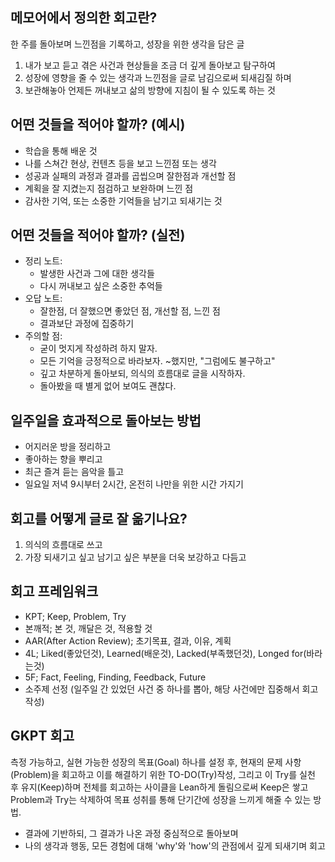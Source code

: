 ## 메모어에서 정의한 회고란?

한 주를 돌아보며 느낀점을 기록하고, 성장을 위한 생각을 담은 글
1. 내가 보고 듣고 겪은 사건과 현상들을 조금 더 깊게 돌아보고 탐구하여
2. 성장에 영향을 줄 수 있는 생각과 느낀점을 글로 남김으로써 되새김질 하며
3. 보관해놓아 언제든 꺼내보고 삶의 방향에 지침이 될 수 있도록 하는 것

## 어떤 것들을 적어야 할까? (예시)

- 학습을 통해 배운 것
- 나를 스쳐간 현상, 컨텐츠 등을 보고 느낀점 또는 생각
- 성공과 실패의 과정과 결과를 곱씹으며 잘한점과 개선할 점
- 계획을 잘 지켰는지 점검하고 보완하며 느낀 점
- 감사한 기억, 또는 소중한 기억들을 남기고 되새기는 것

## 어떤 것들을 적어야 할까? (실전)

- 정리 노트:
    - 발생한 사건과 그에 대한 생각들
    - 다시 꺼내보고 싶은 소중한 추억들
- 오답 노트:
    - 잘한점, 더 잘했으면 좋았던 점, 개선할 점, 느낀 점
    - 결과보단 과정에 집중하기
- 주의할 점:
    - 굳이 멋지게 작성하려 하지 말자.
    - 모든 기억을 긍정적으로 바라보자. ~했지만, "그럼에도 불구하고"
    - 깊고 차분하게 돌아보되, 의식의 흐름대로 글을 시작하자.
    - 돌아봤을 때 별게 없어 보여도 괜찮다.

## 일주일을 효과적으로 돌아보는 방법

- 어지러운 방을 정리하고
- 좋아하는 향을 뿌리고
- 최근 즐겨 듣는 음악을 틀고
- 일요일 저녁 9시부터 2시간, 온전히 나만을 위한 시간 가지기

## 회고를 어떻게 글로 잘 옮기나요?

1. 의식의 흐름대로 쓰고
2. 가장 되새기고 싶고 남기고 싶은 부분을 더욱 보강하고 다듬고

## 회고 프레임워크

- KPT; Keep, Problem, Try
- 본깨적; 본 것, 깨달은 것, 적용할 것
- AAR(After Action Review); 초기목표, 결과, 이유, 계획
- 4L; Liked(좋았던것), Learned(배운것), Lacked(부족했던것), Longed for(바라는것)
- 5F; Fact, Feeling, Finding, Feedback, Future
- 소주제 선정 (일주일 간 있었던 사건 중 하나를 뽑아, 해당 사건에만 집중해서 회고 작성)

## GKPT 회고

측정 가능하고, 실현 가능한 성장의 목표(Goal) 하나를 설정 후,
현재의 문제 사항(Problem)을 회고하고 이를 해결하기 위한 TO-DO(Try)작성,
그리고 이 Try를 실천 후 유지(Keep)하며 전체를 회고하는 사이클을 Lean하게 돌림으로써
Keep은 쌓고 Problem과 Try는 삭제하여 목표 성취를 통해 단기간에 성장을 느끼게 해줄 수 있는 방법.

- 결과에 기반하되, 그 결과가 나온 과정 중심적으로 돌아보며
- 나의 생각과 행동, 모든 경험에 대해 'why'와 'how'의 관점에서 깊게 되새기며 회고
